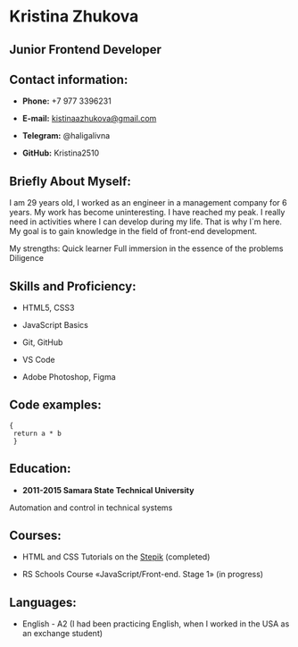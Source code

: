 # Kristina Zhukova


## Junior Frontend Developer



## Contact information:

* **Phone:** +7 977 3396231

* **E-mail:** kistinaazhukova@gmail.com

* **Telegram:** @haligalivna

* **GitHub:** Kristina2510


## Briefly About Myself:

I am 29 years old, I worked as an engineer in a management company for 6 years. My work has become uninteresting. I have reached my peak. I really need in activities where I can develop during my life. That is why I`m here. My goal is to gain knowledge in the field of front-end development.

My strengths:
Quick learner
Full immersion in the essence of the problems
Diligence


## Skills and Proficiency:

* HTML5, CSS3

* JavaScript Basics

* Git, GitHub

* VS Code

* Adobe Photoshop, Figma

## Code examples:

 ```function multiply(a, b)
 {
  return a * b
  }
 ```


## Education:

* **2011-2015 Samara State Technical University**

Automation and control in technical systems

## Courses:

* HTML and CSS Tutorials on the [Stepik](https://stepik.org/cert/1341515) (completed)

* RS Schools Course «JavaScript/Front-end. Stage 1» (in progress)

## Languages:

* English - A2 (I had been practicing English, when I worked in the USA as an exchange student)